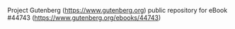 Project Gutenberg (https://www.gutenberg.org) public repository for eBook #44743 (https://www.gutenberg.org/ebooks/44743)
